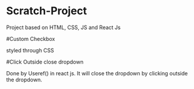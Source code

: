 # Scratch-Project

Project based on HTML, CSS, JS and React Js

#Custom Checkbox 

styled through CSS 

#Click Outside close dropdown

Done by Useref() in react js. It will close the dropdown by clicking outside the dropdown.
